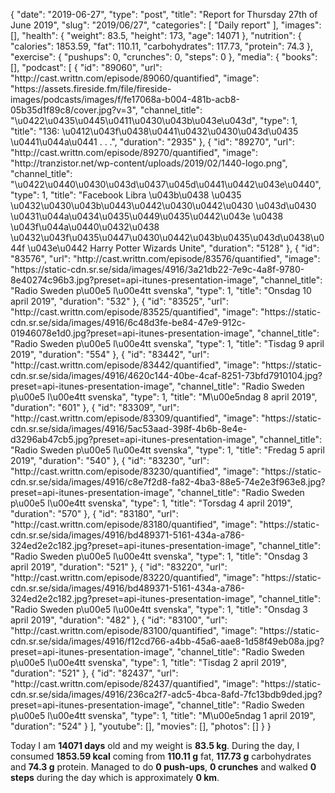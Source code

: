 {
    "date": "2019-06-27",
    "type": "post",
    "title": "Report for Thursday 27th of June 2019",
    "slug": "2019\/06\/27",
    "categories": [
        "Daily report"
    ],
    "images": [],
    "health": {
        "weight": 83.5,
        "height": 173,
        "age": 14071
    },
    "nutrition": {
        "calories": 1853.59,
        "fat": 110.11,
        "carbohydrates": 117.73,
        "protein": 74.3
    },
    "exercise": {
        "pushups": 0,
        "crunches": 0,
        "steps": 0
    },
    "media": {
        "books": [],
        "podcast": [
            {
                "id": "89060",
                "url": "http:\/\/cast.writtn.com\/episode\/89060\/quantified",
                "image": "https:\/\/assets.fireside.fm\/file\/fireside-images\/podcasts\/images\/f\/fe17068a-b004-481b-acb8-05b35d1f89c8\/cover.jpg?v=3",
                "channel_title": "\u0422\u0435\u0445\u0411\u0430\u043b\u043e\u043d",
                "type": 1,
                "title": "136: \u0412\u043f\u0438\u0441\u0432\u0430\u043d\u0435 \u0441\u044a\u0441 . . .",
                "duration": "2935"
            },
            {
                "id": "89270",
                "url": "http:\/\/cast.writtn.com\/episode\/89270\/quantified",
                "image": "http:\/\/tranzistor.net\/wp-content\/uploads\/2019\/02\/1440-logo.png",
                "channel_title": "\u0422\u0440\u0430\u043d\u0437\u045d\u0441\u0442\u043e\u0440",
                "type": 1,
                "title": "Facebook Libra \u043b\u0438 \u0435 \u0432\u0430\u043b\u0443\u0442\u0430\u0442\u0430 \u043d\u0430 \u0431\u044a\u0434\u0435\u0449\u0435\u0442\u043e \u0438 \u043f\u044a\u0440\u0432\u0438 \u0432\u043f\u0435\u0447\u0430\u0442\u043b\u0435\u043d\u0438\u044f \u043e\u0442 Harry Potter Wizards Unite",
                "duration": "5128"
            },
            {
                "id": "83576",
                "url": "http:\/\/cast.writtn.com\/episode\/83576\/quantified",
                "image": "https:\/\/static-cdn.sr.se\/sida\/images\/4916\/3a21db22-7e9c-4a8f-9780-8e40274c96b3.jpg?preset=api-itunes-presentation-image",
                "channel_title": "Radio Sweden p\u00e5 l\u00e4tt svenska",
                "type": 1,
                "title": "Onsdag 10 april 2019",
                "duration": "532"
            },
            {
                "id": "83525",
                "url": "http:\/\/cast.writtn.com\/episode\/83525\/quantified",
                "image": "https:\/\/static-cdn.sr.se\/sida\/images\/4916\/6c48d3fe-be84-47e9-912c-01946078e1d0.jpg?preset=api-itunes-presentation-image",
                "channel_title": "Radio Sweden p\u00e5 l\u00e4tt svenska",
                "type": 1,
                "title": "Tisdag 9 april 2019",
                "duration": "554"
            },
            {
                "id": "83442",
                "url": "http:\/\/cast.writtn.com\/episode\/83442\/quantified",
                "image": "https:\/\/static-cdn.sr.se\/sida\/images\/4916\/4620c144-40be-4caf-8251-73bfd7910104.jpg?preset=api-itunes-presentation-image",
                "channel_title": "Radio Sweden p\u00e5 l\u00e4tt svenska",
                "type": 1,
                "title": "M\u00e5ndag 8 april 2019",
                "duration": "601"
            },
            {
                "id": "83309",
                "url": "http:\/\/cast.writtn.com\/episode\/83309\/quantified",
                "image": "https:\/\/static-cdn.sr.se\/sida\/images\/4916\/5ac53aad-398f-4b6b-8e4e-d3296ab47cb5.jpg?preset=api-itunes-presentation-image",
                "channel_title": "Radio Sweden p\u00e5 l\u00e4tt svenska",
                "type": 1,
                "title": "Fredag 5 april 2019",
                "duration": "540"
            },
            {
                "id": "83230",
                "url": "http:\/\/cast.writtn.com\/episode\/83230\/quantified",
                "image": "https:\/\/static-cdn.sr.se\/sida\/images\/4916\/c8e7f2d8-fa82-4ba3-88e5-74e2e3f963e8.jpg?preset=api-itunes-presentation-image",
                "channel_title": "Radio Sweden p\u00e5 l\u00e4tt svenska",
                "type": 1,
                "title": "Torsdag 4 april 2019",
                "duration": "570"
            },
            {
                "id": "83180",
                "url": "http:\/\/cast.writtn.com\/episode\/83180\/quantified",
                "image": "https:\/\/static-cdn.sr.se\/sida\/images\/4916\/bd489371-5161-434a-a786-324ed2e2c182.jpg?preset=api-itunes-presentation-image",
                "channel_title": "Radio Sweden p\u00e5 l\u00e4tt svenska",
                "type": 1,
                "title": "Onsdag 3 april 2019",
                "duration": "521"
            },
            {
                "id": "83220",
                "url": "http:\/\/cast.writtn.com\/episode\/83220\/quantified",
                "image": "https:\/\/static-cdn.sr.se\/sida\/images\/4916\/bd489371-5161-434a-a786-324ed2e2c182.jpg?preset=api-itunes-presentation-image",
                "channel_title": "Radio Sweden p\u00e5 l\u00e4tt svenska",
                "type": 1,
                "title": "Onsdag 3 april 2019",
                "duration": "482"
            },
            {
                "id": "83100",
                "url": "http:\/\/cast.writtn.com\/episode\/83100\/quantified",
                "image": "https:\/\/static-cdn.sr.se\/sida\/images\/4916\/f12cd766-a4bb-45a6-aae8-1d58f49eb08a.jpg?preset=api-itunes-presentation-image",
                "channel_title": "Radio Sweden p\u00e5 l\u00e4tt svenska",
                "type": 1,
                "title": "Tisdag 2 april 2019",
                "duration": "521"
            },
            {
                "id": "82437",
                "url": "http:\/\/cast.writtn.com\/episode\/82437\/quantified",
                "image": "https:\/\/static-cdn.sr.se\/sida\/images\/4916\/236ca2f7-adc5-4bca-8afd-7fc13bdb9ded.jpg?preset=api-itunes-presentation-image",
                "channel_title": "Radio Sweden p\u00e5 l\u00e4tt svenska",
                "type": 1,
                "title": "M\u00e5ndag 1 april 2019",
                "duration": "524"
            }
        ],
        "youtube": [],
        "movies": [],
        "photos": []
    }
}

Today I am <strong>14071 days</strong> old and my weight is <strong>83.5 kg</strong>. During the day, I consumed <strong>1853.59 kcal</strong> coming from <strong>110.11 g</strong> fat, <strong>117.73 g</strong> carbohydrates and <strong>74.3 g</strong> protein. Managed to do <strong>0 push-ups</strong>, <strong>0 crunches</strong> and walked <strong>0 steps</strong> during the day which is approximately <strong>0 km</strong>.
